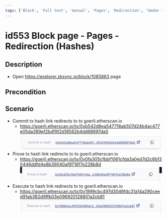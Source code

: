```yaml
---
tags: ['Block', 'Full test', 'manual', 'Pages', 'Redirection', 'Smoke test', 'To Automate', 'Active']
---
```


# id553 Block page - Pages - Redirection (Hashes)

## Description
  - Open https://explorer.zksync.io/block/1085863 page

## Precondition


## Scenario
- Commit tx hash link redirects to to goerli.etherscan.io
    - https://goerli.etherscan.io/tx/0xb542d8ea547718ab507d24b4ac477e05da389ef2bdf9f2d18562b4dd68697da5
      ![Screenshot](../../../../static/img/Pages/BlockPage/id553_1.png)
- Prove tx hash link redirects to to goerli.etherscan.io
    - https://goerli.etherscan.io/tx/0x0fa305cfbbf1061cfda3a0ed7d2c6b130446ddfd4e8b39040af9716f7e228b8d
      ![Screenshot](../../../../static/img/Pages/BlockPage/id553_2.png)
- Execute tx hash link redirects to to goerli.etherscan.io
    - https://goerli.etherscan.io/tx/0x1999cbc497d3046fdc31a14a290ceed91ab382d9ffb03e096920128801a2cb81
      ![Screenshot](../../../../static/img/Pages/BlockPage/id553_3.png)